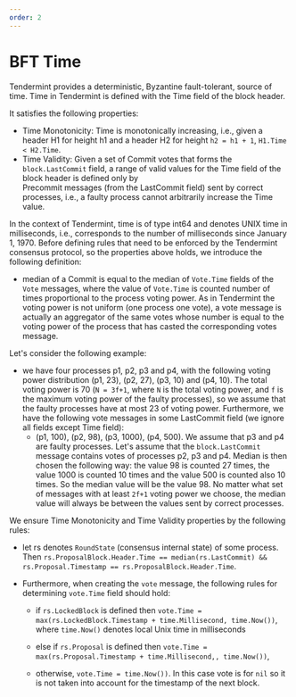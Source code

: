 ```yaml
---
order: 2
---
```

# BFT Time

Tendermint provides a deterministic, Byzantine fault-tolerant, source of time.
Time in Tendermint is defined with the Time field of the block header.

It satisfies the following properties:

- Time Monotonicity: Time is monotonically increasing, i.e., given
a header H1 for height h1 and a header H2 for height `h2 = h1 + 1`, `H1.Time < H2.Time`.
- Time Validity: Given a set of Commit votes that forms the `block.LastCommit` field, a range of
valid values for the Time field of the block header is defined only by  
Precommit messages (from the LastCommit field) sent by correct processes, i.e.,
a faulty process cannot arbitrarily increase the Time value.  

In the context of Tendermint, time is of type int64 and denotes UNIX time in milliseconds, i.e.,
corresponds to the number of milliseconds since January 1, 1970. Before defining rules that need to be enforced by the
Tendermint consensus protocol, so the properties above holds, we introduce the following definition:

- median of a Commit is equal to the median of `Vote.Time` fields of the `Vote` messages,
where the value of `Vote.Time` is counted number of times proportional to the process voting power. As in Tendermint
the voting power is not uniform (one process one vote), a vote message is actually an aggregator of the same votes whose
number is equal to the voting power of the process that has casted the corresponding votes message.

Let's consider the following example:

- we have four processes p1, p2, p3 and p4, with the following voting power distribution (p1, 23), (p2, 27), (p3, 10)
and (p4, 10). The total voting power is 70 (`N = 3f+1`, where `N` is the total voting power, and `f` is the maximum voting
power of the faulty processes), so we assume that the faulty processes have at most 23 of voting power.
Furthermore, we have the following vote messages in some LastCommit field (we ignore all fields except Time field):
    - (p1, 100), (p2, 98), (p3, 1000), (p4, 500). We assume that p3 and p4 are faulty processes. Let's assume that the
      `block.LastCommit` message contains votes of processes p2, p3 and p4. Median is then chosen the following way:
      the value 98 is counted 27 times, the value 1000 is counted 10 times and the value 500 is counted also 10 times.
      So the median value will be the value 98. No matter what set of messages with at least `2f+1` voting power we
      choose, the median value will always be between the values sent by correct processes.

We ensure Time Monotonicity and Time Validity properties by the following rules:
  
- let rs denotes `RoundState` (consensus internal state) of some process. Then
`rs.ProposalBlock.Header.Time == median(rs.LastCommit) &&
rs.Proposal.Timestamp == rs.ProposalBlock.Header.Time`.

- Furthermore, when creating the `vote` message, the following rules for determining `vote.Time` field should hold:

    - if `rs.LockedBlock` is defined then
    `vote.Time = max(rs.LockedBlock.Timestamp + time.Millisecond, time.Now())`, where `time.Now()`
        denotes local Unix time in milliseconds

    - else if `rs.Proposal` is defined then
    `vote.Time = max(rs.Proposal.Timestamp + time.Millisecond,, time.Now())`,

    - otherwise, `vote.Time = time.Now())`. In this case vote is for `nil` so it is not taken into account for
    the timestamp of the next block.
